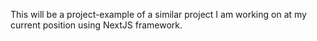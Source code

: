 This will be a project-example of a similar project I am working on at my current position using NextJS framework.